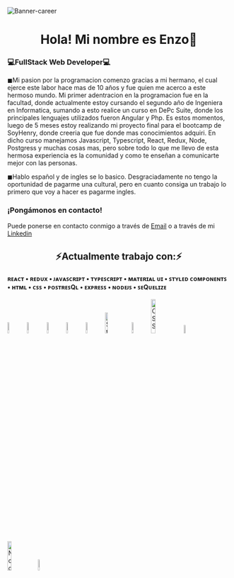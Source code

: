 ![Banner-career](http://www.cienciamx.com/images/aic/tecnologia/tics/banner-bad-smells-programacion.jpg)

<h1 align="center">Hola! Mi nombre es Enzo🤘</h1>
<h3>💻FullStack Web Developer💻</h3>


<div>
<p>
◼Mi pasion por la programacion comenzo gracias a mi hermano, el cual ejerce este labor hace mas de 10 años y fue quien me acerco a este hermoso mundo. Mi primer adentracion en la programacion fue en la facultad, donde actualmente estoy cursando el segundo año de Ingeniera en Informatica, sumando a esto realice un curso en DePc Suite, donde los principales lenguajes utilizados fueron Angular y Php. Es estos momentos, luego de 5 meses estoy realizando mi proyecto final para el bootcamp de SoyHenry, donde creeria que fue donde mas conocimientos adquiri. En dicho curso manejamos Javascript, Typescript, React, Redux, Node, Postgress y muchas cosas mas, pero sobre todo lo que me llevo de esta hermosa experiencia es la comunidad y como te enseñan a comunicarte mejor con las personas.

◼Hablo español y de ingles se lo basico. Desgraciadamente no tengo la oportunidad de pagarme una cultural, pero en cuanto consiga un trabajo lo primero que voy a hacer es pagarme ingles.
</p>
 
  <h3>¡Pongámonos en contacto!</h3>
  <p>Puede ponerse en contacto conmigo a través de <a href="mailto:derviche.contact@gmail.com">Email</a> o a través de mi <a href="https://www.linkedin.com/in/enzo-derviche/">Linkedin</a></p>
</div>

<h2 align="center"> ⚡Actualmente trabajo con:⚡ </h2> 
 
<h4> ʀᴇᴀᴄᴛ • ʀᴇᴅᴜx • ᴊᴀᴠᴀꜱᴄʀɪᴘᴛ • ᴛʏᴘᴇꜱᴄʀɪᴘᴛ • ᴍᴀᴛᴇʀɪᴀʟ ᴜɪ • ꜱᴛʏʟᴇᴅ ᴄᴏᴍᴘᴏɴᴇɴᴛꜱ • ʜᴛᴍʟ • ᴄꜱꜱ • ᴘᴏꜱᴛʀᴇꜱQʟ • ᴇxᴘʀᴇꜱꜱ • ɴᴏᴅᴇᴊꜱ • ꜱᴇQᴜᴇʟɪᴢᴇ </h4>

   
<div diplay="flex">
<img width="8%" alt="React" src="https://user-images.githubusercontent.com/82492849/127186826-fa23931b-dca7-46db-b33d-4caf6afd984c.png%22%3E">
<img width="8%" alt="Redux" src="https://user-images.githubusercontent.com/82492849/127186837-dd9080f1-f335-4c9e-a330-041332a4905a.png%22%3E">
<img width="8%" alt="JavaScript" src="https://user-images.githubusercontent.com/82492849/127186839-fded5ee4-3581-419d-aeab-9b4883453980.png%22%3E">
<img width="8%" alt="TypeScript" src="https://upload.wikimedia.org/wikipedia/commons/thumb/4/4c/Typescript_logo_2020.svg/1200px-Typescript_logo_2020.svg.png%22%3E">
<img width="8%" alt="Material UI" src="https://user-images.githubusercontent.com/82492849/127186841-ff8cd6f5-fe7b-4430-a136-d80f4fa7cae7.png%22%3E">
<img width="11%" alt="Styled Components" src="https://miro.medium.com/max/318/1*7jRD5QhgARucFKvRHFxpOg.png%22%3E">
<img width="8%" alt="HTML" src="https://upload.wikimedia.org/wikipedia/commons/thumb/6/61/HTML5_logo_and_wordmark.svg/230px-HTML5_logo_and_wordmark.svg.png%22%3E">
<img width="14%" alt="CSS" src="http://1000marcas.net/wp-content/uploads/2021/02/CSS-Logo.png%22%3E">
<img width="7%" alt="postgreSQL" src="https://user-images.githubusercontent.com/82492849/127188901-1886ca46-c80f-4d3f-8f94-48c57f94369d.png%22%3E">
<img width="13%" alt="Node Express" src="https://miro.medium.com/max/365/1*Jr3NFSKTfQWRUyjblBSKeg.png%22%3E">
<img width="8%" alt="Sequelize" src="https://user-images.githubusercontent.com/82492849/127190950-c9023b24-1d27-4502-9c39-b84915a667ae.png%22%3E">
</div>
